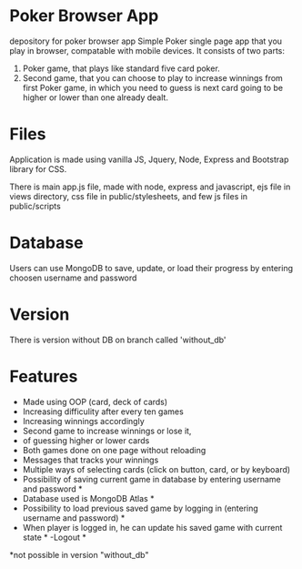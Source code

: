 # Poker Browser App
depository for poker browser app
Simple Poker single page app that you play in browser, compatable with mobile devices. 
It consists of two parts:
  1) Poker game, that plays like standard five card poker.
  2) Second game, that you can choose to play to increase winnings from first Poker game, in which you need to guess is next card going to be higher or lower than one already dealt.
    
# Files
Application is made using vanilla JS, Jquery, Node, Express and Bootstrap library for CSS.

There is main app.js file, made with node, express and javascript, ejs file in views directory, css file in public/stylesheets, and few
js files in public/scripts

# Database
Users can use MongoDB to save, update, or load their progress by entering choosen username and password

# Version
There is version without DB on branch called 'without_db'

# Features
- Made using OOP (card, deck of cards)
- Increasing difficulity after every ten games
- Increasing winnings accordingly
- Second game to increase winnings or lose it,
- of guessing higher or lower cards
- Both games done on one page without reloading
- Messages that tracks your winnings
- Multiple ways of selecting cards (click on button, card, or by keyboard)
- Possibility of saving current game in database by entering username and password *
- Database used is MongoDB Atlas *
- Possibility to load previous saved game by logging in (entering username and password) *
- When player is logged in, he can update his saved game with current state *
-Logout *

*not possible in version "without_db"
